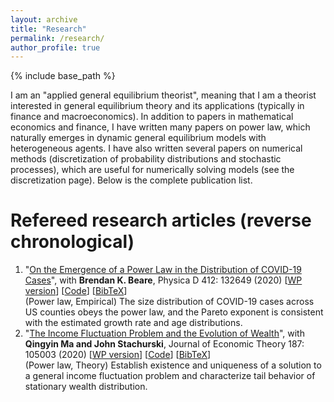 ```yaml
---
layout: archive
title: "Research"
permalink: /research/
author_profile: true
---
```


{% include base_path %}

I am an "applied general equilibrium theorist", meaning that I am a theorist interested in general equilibrium theory and its applications (typically in finance and macroeconomics). In addition to papers in mathematical economics and finance, I have written many papers on power law, which naturally emerges in dynamic general equilibrium models with heterogeneous agents. I have also written several papers on numerical methods (discretization of probability distributions and stochastic processes), which are useful for numerically solving models (see the discretization page). Below is the complete publication list.

Refereed research articles (reverse chronological)
=====

1. "[On the Emergence of a Power Law in the Distribution of COVID-19 Cases](https://doi.org/10.1016/j.physd.2020.132649)", with **Brendan K. Beare**, Physica D 412: 132649 (2020) \[[WP version](https://arxiv.org/abs/2004.12772)\] \[[Code](https://github.com/alexisakira/COVID-19_power_law)\] \[[BibTeX](https://drive.google.com/file/d/1pLppJbPuWKyqUeac97oge2ehCqKf3Yjf)\]  
(Power law, Empirical) The size distribution of COVID-19 cases across US counties obeys the power law, and the Pareto exponent is consistent with the estimated growth rate and age distributions.
1. "[The Income Fluctuation Problem and the Evolution of Wealth](https://doi.org/10.1016/j.jet.2020.105003)", with **Qingyin Ma and John Stachurski**, Journal of Economic Theory 187: 105003 (2020) \[[WP version](https://arxiv.org/abs/1905.13045)\] \[[Code](https://github.com/jstac/ifp_public)\] \[[BibTeX](https://drive.google.com/open?id=1eFVnWT2RHmcFnpJXeQBx2gWKxbGTpWoV)\]  
(Power law, Theory) Establish existence and uniqueness of a solution to a general income fluctuation problem and characterize tail behavior of stationary wealth distribution. 
